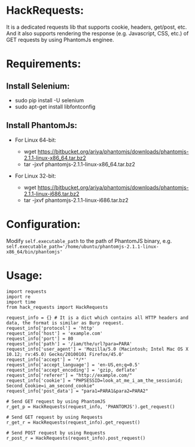 # HackRequests:
It is a dedicated requests lib that supports cookie, headers, get/post, etc. And it also supports rendering the response (e.g. Javascript, CSS, etc.) of GET requests by using PhantomJs enginee.

# Requirements:
## Install Selenium:
* sudo pip install -U selenium
* sudo apt-get install libfontconfig
 
## Install PhantomJs:
* For Linux 64-bit:
  * wget https://bitbucket.org/ariya/phantomjs/downloads/phantomjs-2.1.1-linux-x86_64.tar.bz2
  * tar -jxvf phantomjs-2.1.1-linux-x86_64.tar.bz2

* For Linux 32-bit:
  * wget https://bitbucket.org/ariya/phantomjs/downloads/phantomjs-2.1.1-linux-i686.tar.bz2
  * tar -jxvf phantomjs-2.1.1-linux-i686.tar.bz2

# Configuration:
Modify `self.executable_path` to the path of PhantomJS binary, e.g. `self.executable_path='/home/ubuntu/phantomjs-2.1.1-linux-x86_64/bin/phantomjs'`

# Usage:
```
import requests
import re
import time
from hack_requests import HackRequests

request_info = {} # It is a dict which contains all HTTP headers and data, the format is similar as Burp request.
request_info['protocol'] = 'http'
request_info['host'] = 'example.com'
request_info['port'] = 80
request_info['path'] = '/iam/the/url?para=PARA'
request_info['user_agent'] = 'Mozilla/5.0 (Macintosh; Intel Mac OS X 10.12; rv:45.0) Gecko/20100101 Firefox/45.0'
request_info['accept'] = '*/*'
request_info['accept_language'] = 'en-US,en;q=0.5'
request_info['accept_encoding'] = 'gzip, deflate'
request_info['referer'] = "http://example.com/"
request_info['cookie'] = "PHPSESSID=look_at_me_i_am_the_sessionid; Second_Cookie=i_am_second_cookie"
request_info['post_data'] = "para1=PARA1&para2=PARA2"

# Send GET request by using PhantomJS
r_get_p = HackRequests(request_info, 'PHANTOMJS').get_request() 

# Send GET request by using Requests
r_get_r = HackRequests(request_info).get_request()

# Send POST request by using Requests
r_post_r = HackRequests(request_info).post_request()
```
